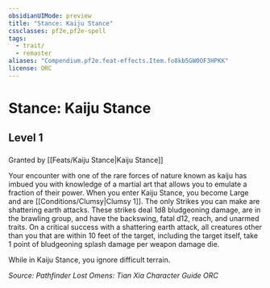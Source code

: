 ```yaml
---
obsidianUIMode: preview
title: "Stance: Kaiju Stance"
cssclasses: pf2e,pf2e-spell
tags:
  - trait/
  - remaster
aliases: "Compendium.pf2e.feat-effects.Item.fo8kb5GW0OF3HPKK"
license: ORC
---
```

# Stance: Kaiju Stance
## Level 1
### 






Granted by [[Feats/Kaiju Stance|Kaiju Stance]]

Your encounter with one of the rare forces of nature known as kaiju has imbued you with knowledge of a martial art that allows you to emulate a fraction of their power. When you enter Kaiju Stance, you become Large and are [[Conditions/Clumsy|Clumsy 1]]. The only Strikes you can make are shattering earth attacks. These strikes deal 1d8 bludgeoning damage, are in the brawling group, and have the backswing, fatal d12, reach, and unarmed traits. On a critical success with a shattering earth attack, all creatures other than you that are within 10 feet of the target, including the target itself, take 1 point of bludgeoning splash damage per weapon damage die.

While in Kaiju Stance, you ignore difficult terrain.

*Source: Pathfinder Lost Omens: Tian Xia Character Guide*
*ORC*